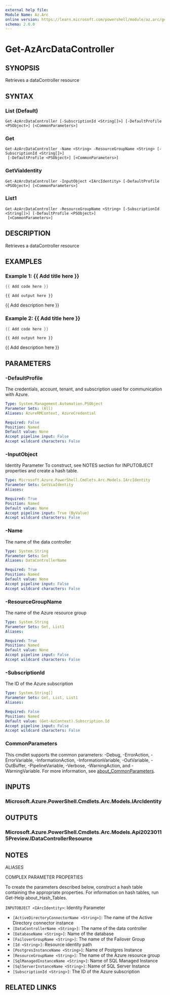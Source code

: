 ```yaml
---
external help file:
Module Name: Az.Arc
online version: https://learn.microsoft.com/powershell/module/az.arc/get-azarcdatacontroller
schema: 2.0.0
---
```


# Get-AzArcDataController

## SYNOPSIS
Retrieves a dataController resource

## SYNTAX

### List (Default)
```
Get-AzArcDataController [-SubscriptionId <String[]>] [-DefaultProfile <PSObject>] [<CommonParameters>]
```

### Get
```
Get-AzArcDataController -Name <String> -ResourceGroupName <String> [-SubscriptionId <String[]>]
 [-DefaultProfile <PSObject>] [<CommonParameters>]
```

### GetViaIdentity
```
Get-AzArcDataController -InputObject <IArcIdentity> [-DefaultProfile <PSObject>] [<CommonParameters>]
```

### List1
```
Get-AzArcDataController -ResourceGroupName <String> [-SubscriptionId <String[]>] [-DefaultProfile <PSObject>]
 [<CommonParameters>]
```

## DESCRIPTION
Retrieves a dataController resource

## EXAMPLES

### Example 1: {{ Add title here }}
```powershell
{{ Add code here }}
```

```output
{{ Add output here }}
```

{{ Add description here }}

### Example 2: {{ Add title here }}
```powershell
{{ Add code here }}
```

```output
{{ Add output here }}
```

{{ Add description here }}

## PARAMETERS

### -DefaultProfile
The credentials, account, tenant, and subscription used for communication with Azure.

```yaml
Type: System.Management.Automation.PSObject
Parameter Sets: (All)
Aliases: AzureRMContext, AzureCredential

Required: False
Position: Named
Default value: None
Accept pipeline input: False
Accept wildcard characters: False
```

### -InputObject
Identity Parameter
To construct, see NOTES section for INPUTOBJECT properties and create a hash table.

```yaml
Type: Microsoft.Azure.PowerShell.Cmdlets.Arc.Models.IArcIdentity
Parameter Sets: GetViaIdentity
Aliases:

Required: True
Position: Named
Default value: None
Accept pipeline input: True (ByValue)
Accept wildcard characters: False
```

### -Name
The name of the data controller

```yaml
Type: System.String
Parameter Sets: Get
Aliases: DataControllerName

Required: True
Position: Named
Default value: None
Accept pipeline input: False
Accept wildcard characters: False
```

### -ResourceGroupName
The name of the Azure resource group

```yaml
Type: System.String
Parameter Sets: Get, List1
Aliases:

Required: True
Position: Named
Default value: None
Accept pipeline input: False
Accept wildcard characters: False
```

### -SubscriptionId
The ID of the Azure subscription

```yaml
Type: System.String[]
Parameter Sets: Get, List, List1
Aliases:

Required: False
Position: Named
Default value: (Get-AzContext).Subscription.Id
Accept pipeline input: False
Accept wildcard characters: False
```

### CommonParameters
This cmdlet supports the common parameters: -Debug, -ErrorAction, -ErrorVariable, -InformationAction, -InformationVariable, -OutVariable, -OutBuffer, -PipelineVariable, -Verbose, -WarningAction, and -WarningVariable. For more information, see [about_CommonParameters](http://go.microsoft.com/fwlink/?LinkID=113216).

## INPUTS

### Microsoft.Azure.PowerShell.Cmdlets.Arc.Models.IArcIdentity

## OUTPUTS

### Microsoft.Azure.PowerShell.Cmdlets.Arc.Models.Api20230115Preview.IDataControllerResource

## NOTES

ALIASES

COMPLEX PARAMETER PROPERTIES

To create the parameters described below, construct a hash table containing the appropriate properties. For information on hash tables, run Get-Help about_Hash_Tables.


`INPUTOBJECT <IArcIdentity>`: Identity Parameter
  - `[ActiveDirectoryConnectorName <String>]`: The name of the Active Directory connector instance
  - `[DataControllerName <String>]`: The name of the data controller
  - `[DatabaseName <String>]`: Name of the database
  - `[FailoverGroupName <String>]`: The name of the Failover Group
  - `[Id <String>]`: Resource identity path
  - `[PostgresInstanceName <String>]`: Name of Postgres Instance
  - `[ResourceGroupName <String>]`: The name of the Azure resource group
  - `[SqlManagedInstanceName <String>]`: Name of SQL Managed Instance
  - `[SqlServerInstanceName <String>]`: Name of SQL Server Instance
  - `[SubscriptionId <String>]`: The ID of the Azure subscription

## RELATED LINKS

